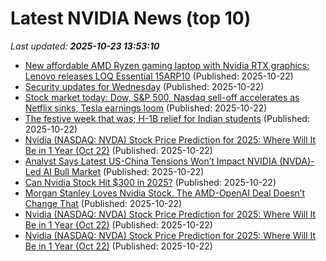 # Latest NVIDIA News (top 10)
_Last updated: **2025-10-23 13:53:10**_

- [New affordable AMD Ryzen gaming laptop with Nvidia RTX graphics: Lenovo releases LOQ Essential 15ARP10](https://www.notebookcheck.net/New-affordable-AMD-Ryzen-gaming-laptop-with-Nvidia-RTX-graphics-Lenovo-releases-LOQ-Essential-15ARP10.1144419.0.html) (Published: 2025-10-22)
- [Security updates for Wednesday](https://lwn.net/Articles/1042911/) (Published: 2025-10-22)
- [Stock market today: Dow, S&P 500, Nasdaq sell-off accelerates as Netflix sinks, Tesla earnings loom](https://finance.yahoo.com/news/live/stock-market-today-dow-sp-500-nasdaq-sell-off-accelerates-as-netflix-sinks-tesla-earnings-loom-133157670.html) (Published: 2025-10-22)
- [The festive week that was; H-1B relief for Indian students](https://economictimes.indiatimes.com/tech/newsletters/tech-top-5/the-festive-week-that-was-h-1b-relief-for-indian-students/articleshow/124741648.cms) (Published: 2025-10-22)
- [Nvidia (NASDAQ: NVDA) Stock Price Prediction for 2025: Where Will It Be in 1 Year (Oct 22)](https://biztoc.com/x/4f702ee0a72e5ff8) (Published: 2025-10-22)
- [Analyst Says Latest US-China Tensions Won’t Impact NVIDIA (NVDA)-Led AI Bull Market](https://biztoc.com/x/264ca2243ab988e4) (Published: 2025-10-22)
- [Can Nvidia Stock Hit $300 in 2025?](https://biztoc.com/x/f750940aeb0f6686) (Published: 2025-10-22)
- [Morgan Stanley Loves Nvidia Stock. The AMD-OpenAI Deal Doesn’t Change That](https://biztoc.com/x/86c4397349799175) (Published: 2025-10-22)
- [Nvidia (NASDAQ: NVDA) Stock Price Prediction for 2025: Where Will It Be in 1 Year (Oct 22)](https://biztoc.com/x/b6a84e35c657d2f6) (Published: 2025-10-22)
- [Nvidia (NASDAQ: NVDA) Stock Price Prediction for 2025: Where Will It Be in 1 Year (Oct 22)](https://biztoc.com/x/b6a84e35c657d2f6) (Published: 2025-10-22)
